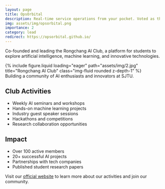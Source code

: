 ```yaml
---
layout: page
title: OpsOrbital
description: Real-time service operations from your pocket. Voted as the most popular project in Computer Network(honor) course.
img: assets/img/opsorbital.png
importance: 2
category: lead
redirect: https://opsorbital.github.io/
---
```


Co-founded and leading the Rongchang AI Club, a platform for students to explore artificial intelligence, machine learning, and innovative technologies.

<div class="row">
    <div class="col-sm mt-3 mt-md-0">
        {% include figure.liquid loading="eager" path="assets/img/2.jpg" title="Rongchang AI Club" class="img-fluid rounded z-depth-1" %}
    </div>
</div>
<div class="caption">
    Building a community of AI enthusiasts and innovators at SJTU.
</div>

## Club Activities

- Weekly AI seminars and workshops
- Hands-on machine learning projects
- Industry guest speaker sessions
- Hackathons and competitions
- Research collaboration opportunities

## Impact

- Over 100 active members
- 20+ successful AI projects
- Partnerships with tech companies
- Published student research papers

Visit our [official website](https://example.com/rongchang-ai-club) to learn more about our activities and join our community. 